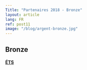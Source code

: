 ```yaml
---
Title: "Partenaires 2018 - Bronze"
layout: article
lang: FR
ref: post11
image: "/blog/argent-bronze.jpg"
---
```


## Bronze

#### **[ÉTS](https://www.etsmtl.ca)**
